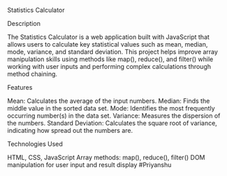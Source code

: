 Statistics Calculator

Description

The Statistics Calculator is a web application built with JavaScript that allows users to calculate key statistical values such as mean, median, mode, variance, and standard deviation. 
This project helps improve array manipulation skills using methods like map(), reduce(), and filter() while working with user inputs and performing complex calculations through method chaining.

Features

Mean: Calculates the average of the input numbers.
Median: Finds the middle value in the sorted data set.
Mode: Identifies the most frequently occurring number(s) in the data set.
Variance: Measures the dispersion of the numbers.
Standard Deviation: Calculates the square root of variance, indicating how spread out the numbers are.

Technologies Used

HTML, CSS, JavaScript
Array methods: map(), reduce(), filter()
DOM manipulation for user input and result display
#Priyanshu
